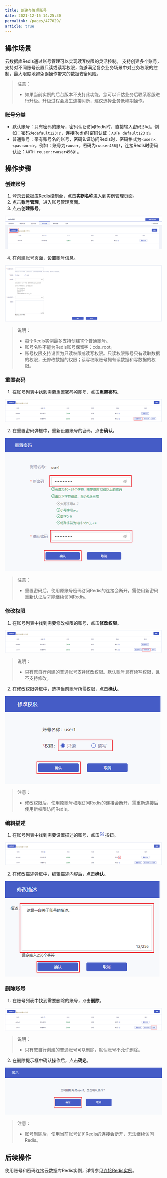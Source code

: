 ```yaml
---
title: 创建与管理账号
date: 2021-12-15 14:25:30
permalink: /pages/477029/
article: true
---
```


## 操作场景

云数据库Redis通过账号管理可以实现读写权限的灵活控制。 支持创建多个账号，支持对不同账号设置只读或读写权限，能够满足复杂业务场景中对业务权限的控制，最大限度地避免误操作带来的数据安全风险。

> 注意：
>
> - 如果当前实例的后台版本不支持此功能，您可以评估业务后联系客服进行升级。升级过程会发生连接闪断，建议选择业务低峰期操作。

### 账号分类

- 默认账号：只有密码的账号，密码认证访问Redis时，直接输入密码即可。例如：密码为`default123!@`，连接Redis时密码认证：`AUTH default123!@`。
- 普通账号：带有账号名的账号，密码认证访问Redis时，密码格式为`<user>:<password>`。例如：账号为`rwuser`，密码为`rwuser456@!`，连接Redis时密码认证：`AUTH reuser:rwuser456@!`。

## 操作步骤

### 创建账号

1. 登录[云数据库Redis控制台](https://console.capitalonline.net/dbinstances)，点击**实例名称**进入到实例管理页面。
2. 点击**账号管理**，进入账号管理页面。
3. 点击**创建账号**。

![038](../../pics/038.png)

4. 在创建账号页面，设置账号信息。

![039](../../pics/039.png)

> 说明：
>
> - 每个Redis实例最多支持创建10个普通账号。
> - 账号名称不能为Redis账号保留字：cds_root。
> - 账号权限支持设置为只读权限或读写权限。只读权限账号只有读取数据的权限，无修改数据的权限；读写权限账号拥有读数据和写数据的权限。

### 重置密码

1. 在账号列表中找到需要重置密码的账号，点击**重置密码**。

![040](../../pics/040.png)

2. 在重置密码弹框中，重新设置账号的密码，点击**确认**。

![041](../../pics/041.png)

> 注意：
>
> - 重置密码后，使用原账号密码访问Redis的连接会断开，需使用新密码重新认证后才能继续访问Redis。

### 修改权限

1. 在账号列表中找到需要修改权限的账号，点击**修改权限**。

![042](../../pics/042.png)

> 说明：
>
> - 只有您自行创建的普通账号支持修改权限。默认账号具有读写权限，且不支持修改。

2. 在修改权限弹框中，选择当前账号所需权限，点击**确认**。

![043](../../pics/043.png)

> 注意：
>
> - 修改权限后，使用原账号权限访问Redis的连接会断开，需重新连接后使用新权限访问Redis。

### 编辑描述

1. 在账号列表中找到需要设置描述的账号，点击![044](../../pics/044.png)按钮。

![045](../../pics/045.png)

2. 在修改描述弹框中，编辑描述内容后，点击**确认**。

![046](../../pics/046.png)

### 删除账号

1. 在账号列表中找到需要删除的账号，点击**删除**。

![047](../../pics/047.png)

>  说明：
>
> - 只有您自行创建的普通账号可以删除，默认账号不允许删除。

2. 在删除提示框中确认操作后，点击**确定**。

![048](../../pics/048.png)

> 注意：
>
> - 账号删除后，使用当前账号访问Redis的连接会断开，无法继续访问Redis。

## 后续操作

使用账号和密码连接云数据库Redis实例，详情参见[连接Redis实例](./../../04.快速入门/02.连接Redis实例.md)。